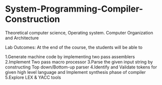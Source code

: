 # System-Programming-Compiler-Construction
Theoretical computer science, Operating system. Computer Organization and Architecture


Lab Outcomes: At the end of the course, the students will be able to 

1.Generate machine code by implementing two pass assemblers
2.Implement Two pass macro processor
3.Parse the given input string by constructing Top down/Bottom-up parser
4.Identify and Validate tokens for given high level language and Implement synthesis phase of compiler
5.Explore LEX & YACC tools
